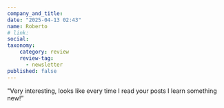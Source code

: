 ```yaml
---
company_and_title: 
date: "2025-04-13 02:43"
name: Roberto
# link:
social: 
taxonomy:
    category: review
    review-tag:
      - newsletter
published: false
---
```


"Very interesting, looks like every time I read your posts I learn something new!”
